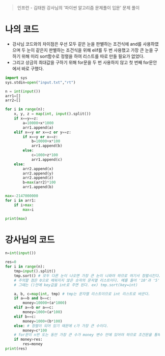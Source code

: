 > 인프런 - 김태원 강사님의 '파이썬 알고리즘 문제풀이 입문' 문제 풀이

# 나의 코드
- 강사님 코드와의 차이점은 우선 모두 같은 눈을 판별하는 조건식에 and를 사용하였으며 두 눈이 같은지 판별하는 조건식을 위해 elif를 두 번 사용했고 가장 큰 눈을 구하기 위해 미리 sort함수로 정렬을 하여 리스트를 따로 만들 필요가 없었다.
- 그리고 상금의 최대값을 구하기 위해 for문을 두 번 사용하지 않고 첫 번째 for문안에서 바로 구했다.

```python
import sys
sys.stdin=open("input.txt","rt")

n = int(input())
arr1=[]
arr2=[]

for i in range(n):
    x, y, z = map(int, input().split())
    if x==y==z:
        a=10000+x*1000
        arr1.append(a)
    elif x==y or x==z or y==z:
        if x==y or x==z:
            b=10000+x*100
            arr1.append(b)
        else:
            c=1000+z*100
            arr1.append(c)
    else:
        arr2.append(x)
        arr2.append(y)
        arr2.append(z)
        b=max(arr2)*100
        arr1.append(b)

max=-2147000000
for i in arr1:
    if i>max:
        max=i

print(max)
```

# 강사님의 코드
```python
n=int(input())

res=0
for i in range(n):
    tmp=input().split()
    tmp.sort() # 모두 다른 눈이 나오면 가장 큰 눈이 나와야 하므로 여기서 정렬시킨다.
    # 주의할 점은 0으로 메워지지 않은 숫자의 문자열 리스트이다. 예를 들어 '10'과 '5'를 비교하면 문자열을 숫자가 아닌 사전순으로 나열해서 '10'은 '5'보다 작은 것으로 정렬된다.
    # 그때는 ()안에 key값을 int로 주면 된다. ex) tmp.sort(key=int)

    a, b, c=map(int, tmp) # tmp는 문자열 리스트이므로 int 리스트로 바꾼다.
    if a==b and b==c:
        money=10000+(a*1000)
    elif a==b or a==c:
        money=1000+(a*100)
    elif b==c:
        money=1000+(b*100)
    else: # 정렬이 되어 있기 때문에 c가 가장 큰 수이다.
        money=c*100
    # for문이 n번 도는 동안 가장 큰 수가 money 변수 안에 있어야 하므로 조건문을 통해 최대값을 구한다.
    if money>res:
        res=money
print(res)
```